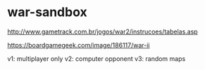 # war-sandbox

http://www.gametrack.com.br/jogos/war2/instrucoes/tabelas.asp

https://boardgamegeek.com/image/186117/war-ii

v1: multiplayer only
v2: computer opponent
v3: random maps